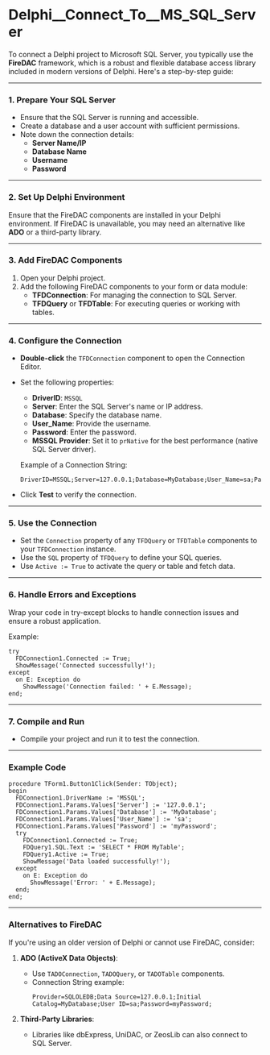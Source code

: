 # Delphi__Connect_To__MS_SQL_Server

To connect a Delphi project to Microsoft SQL Server, you typically use the **FireDAC** framework, which is a robust and flexible database access library included in modern versions of Delphi. Here's a step-by-step guide:

---

### 1. **Prepare Your SQL Server**
- Ensure that the SQL Server is running and accessible.
- Create a database and a user account with sufficient permissions.
- Note down the connection details:
  - **Server Name/IP**
  - **Database Name**
  - **Username**
  - **Password**

---

### 2. **Set Up Delphi Environment**
Ensure that the FireDAC components are installed in your Delphi environment. If FireDAC is unavailable, you may need an alternative like **ADO** or a third-party library.

---

### 3. **Add FireDAC Components**
1. Open your Delphi project.
2. Add the following FireDAC components to your form or data module:
   - **TFDConnection**: For managing the connection to SQL Server.
   - **TFDQuery** or **TFDTable**: For executing queries or working with tables.

---

### 4. **Configure the Connection**
- **Double-click** the `TFDConnection` component to open the Connection Editor.
- Set the following properties:
  - **DriverID**: `MSSQL`
  - **Server**: Enter the SQL Server's name or IP address.
  - **Database**: Specify the database name.
  - **User_Name**: Provide the username.
  - **Password**: Enter the password.
  - **MSSQL Provider**: Set it to `prNative` for the best performance (native SQL Server driver).
  
  Example of a Connection String:
  ```
  DriverID=MSSQL;Server=127.0.0.1;Database=MyDatabase;User_Name=sa;Password=myPassword;
  ```

- Click **Test** to verify the connection.

---

### 5. **Use the Connection**
- Set the `Connection` property of any `TFDQuery` or `TFDTable` components to your `TFDConnection` instance.
- Use the `SQL` property of `TFDQuery` to define your SQL queries.
- Use `Active := True` to activate the query or table and fetch data.

---

### 6. **Handle Errors and Exceptions**
Wrap your code in try-except blocks to handle connection issues and ensure a robust application.

Example:
```delphi
try
  FDConnection1.Connected := True;
  ShowMessage('Connected successfully!');
except
  on E: Exception do
    ShowMessage('Connection failed: ' + E.Message);
end;
```

---

### 7. **Compile and Run**
- Compile your project and run it to test the connection.

---

### Example Code
```delphi
procedure TForm1.Button1Click(Sender: TObject);
begin
  FDConnection1.DriverName := 'MSSQL';
  FDConnection1.Params.Values['Server'] := '127.0.0.1';
  FDConnection1.Params.Values['Database'] := 'MyDatabase';
  FDConnection1.Params.Values['User_Name'] := 'sa';
  FDConnection1.Params.Values['Password'] := 'myPassword';
  try
    FDConnection1.Connected := True;
    FDQuery1.SQL.Text := 'SELECT * FROM MyTable';
    FDQuery1.Active := True;
    ShowMessage('Data loaded successfully!');
  except
    on E: Exception do
      ShowMessage('Error: ' + E.Message);
  end;
end;
```

---

### Alternatives to FireDAC
If you're using an older version of Delphi or cannot use FireDAC, consider:
1. **ADO (ActiveX Data Objects)**:
   - Use `TADOConnection`, `TADOQuery`, or `TADOTable` components.
   - Connection String example:
     ```
     Provider=SQLOLEDB;Data Source=127.0.0.1;Initial Catalog=MyDatabase;User ID=sa;Password=myPassword;
     ```

2. **Third-Party Libraries**: 
   - Libraries like dbExpress, UniDAC, or ZeosLib can also connect to SQL Server.
